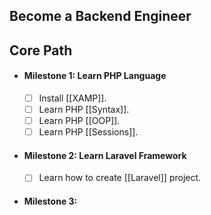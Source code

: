 
## Become a Backend Engineer

## **Core Path**

- #### Milestone 1: Learn PHP Language
	- [ ] Install [[XAMP]].
	- [ ] Learn PHP [[Syntax]].
	- [ ] Learn PHP [[OOP]].
	- [ ] Learn PHP [[Sessions]].

- #### Milestone 2: Learn Laravel Framework
	- [ ] Learn how to create [[Laravel]] project.

- #### Milestone 3: 

